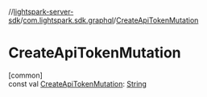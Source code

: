 //[lightspark-server-sdk](../../index.md)/[com.lightspark.sdk.graphql](index.md)/[CreateApiTokenMutation](-create-api-token-mutation.md)

# CreateApiTokenMutation

[common]\
const val [CreateApiTokenMutation](-create-api-token-mutation.md): [String](https://kotlinlang.org/api/latest/jvm/stdlib/kotlin/-string/index.html)
